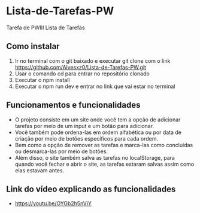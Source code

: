 # Lista-de-Tarefas-PW
Tarefa de PWIII Lista de Tarefas

## Como instalar
1. Ir no terminal com o git baixado e executar git clone com o link https://github.com/Alvesxz0/Lista-de-Tarefas-PW.git
2. Usar o comando cd para entrar no repositório clonado
3. Executar o npm install
4. Executar o npm run dev e entrar no link que vai estar no terminal

## Funcionamentos e funcionalidades
- O projeto consiste em um site onde você tem a opção de adicionar tarefas por meio de um input e um botão para adicionar.
- Você também pode ordena-las em ordem alfabética ou por data de criação por meio de botões específicos para cada ordem.
- Bem como a opção de remover as tarefas e marca-las como concluidas ou desmarca-las por meio de botões.
- Além disso, o site também salva as tarefas no localStorage, para quando você fechar e abrir o site, as tarefas estaram salvas assim como elas estavam antes.

## Link do vídeo explicando as funcionalidades
- https://youtu.be/OYGb2h5nViY
